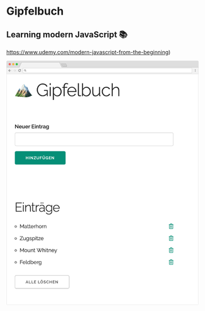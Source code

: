 # Gipfelbuch 
## Learning modern JavaScript  📚
https://www.udemy.com/modern-javascript-from-the-beginning)


![Screenshot](screenshot.png)
